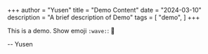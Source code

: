 +++
author = "Yusen"
title = "Demo Content"
date = "2024-03-10"
description = "A brief description of Demo"
tags = [
    "demo",
]
+++

This is a demo.
Show emoji `:wave:`: :wave:

-- Yusen
